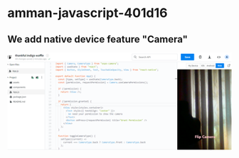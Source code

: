 # amman-javascript-401d16

## We add native device feature "Camera"

![mycamera](../mycamera//assets/Camera.PNG)
